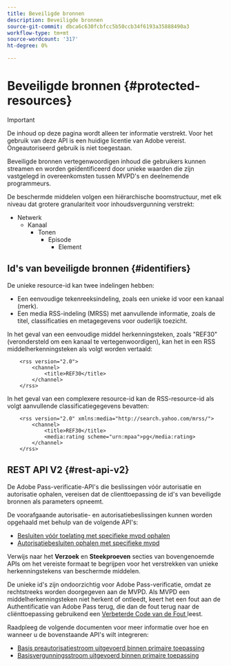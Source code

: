 ```yaml
---
title: Beveiligde bronnen
description: Beveiligde bronnen
source-git-commit: dbca6c630fcbfcc5b50ccb34f6193a35888490a3
workflow-type: tm+mt
source-wordcount: '317'
ht-degree: 0%

---
```


# Beveiligde bronnen {#protected-resources}

>[!IMPORTANT]
>
>De inhoud op deze pagina wordt alleen ter informatie verstrekt. Voor het gebruik van deze API is een huidige licentie van Adobe vereist. Ongeautoriseerd gebruik is niet toegestaan.

Beveiligde bronnen vertegenwoordigen inhoud die gebruikers kunnen streamen en worden geïdentificeerd door unieke waarden die zijn vastgelegd in overeenkomsten tussen MVPD&#39;s en deelnemende programmeurs.

De beschermde middelen volgen een hiërarchische boomstructuur, met elk niveau dat grotere granulariteit voor inhoudsvergunning verstrekt:

* Netwerk
   * Kanaal
      * Tonen
         * Episode
            * Element

## Id&#39;s van beveiligde bronnen {#identifiers}

De unieke resource-id kan twee indelingen hebben:

* Een eenvoudige tekenreeksindeling, zoals een unieke id voor een kanaal (merk).
* Een media RSS-indeling (MRSS) met aanvullende informatie, zoals de titel, classificaties en metagegevens voor ouderlijk toezicht.

In het geval van een eenvoudige middel herkenningsteken, zoals &quot;REF30&quot;(verondersteld om een kanaal te vertegenwoordigen), kan het in een RSS middelherkenningsteken als volgt worden vertaald:

```RSS
    <rss version="2.0"> 
        <channel>
            <title>REF30</title>
        </channel>
    </rss>
```

In het geval van een complexere resource-id kan de RSS-resource-id als volgt aanvullende classificatiegegevens bevatten:

```RSS
    <rss version="2.0" xmlns:media="http://search.yahoo.com/mrss/"> 
        <channel>
            <title>REF30</title>
            <media:rating scheme="urn:mpaa">pg</media:rating>
        </channel>
    </rss>
```

## REST API V2 {#rest-api-v2}

De Adobe Pass-verificatie-API&#39;s die beslissingen vóór autorisatie en autorisatie ophalen, vereisen dat de clienttoepassing de id&#39;s van beveiligde bronnen als parameters opneemt.

De voorafgaande autorisatie- en autorisatiebeslissingen kunnen worden opgehaald met behulp van de volgende API&#39;s:

* [Besluiten vóór toelating met specifieke mvpd ophalen](/help/authentication/integration-guide-programmers/rest-apis/rest-api-v2/apis/decisions-apis/rest-api-v2-decisions-apis-retrieve-preauthorization-decisions-using-specific-mvpd.md)
* [Autorisatiebesluiten ophalen met specifieke mvpd](/help/authentication/integration-guide-programmers/rest-apis/rest-api-v2/apis/decisions-apis/rest-api-v2-decisions-apis-retrieve-authorization-decisions-using-specific-mvpd.md)

Verwijs naar het **Verzoek** en **Steekproeven** secties van bovengenoemde APIs om het vereiste formaat te begrijpen voor het verstrekken van unieke herkenningstekens van beschermde middelen.

De unieke id&#39;s zijn ondoorzichtig voor Adobe Pass-verificatie, omdat ze rechtstreeks worden doorgegeven aan de MVPD. Als MVPD een middelherkenningsteken niet herkent of ontleedt, keert het een fout aan de Authentificatie van Adobe Pass terug, die dan de fout terug naar de cliënttoepassing gebruikend een [ Verbeterde Code van de Fout ](/help/authentication/integration-guide-programmers/features-standard/error-reporting/enhanced-error-codes.md) leest.

Raadpleeg de volgende documenten voor meer informatie over hoe en wanneer u de bovenstaande API&#39;s wilt integreren:

* [Basis preautorisatiestroom uitgevoerd binnen primaire toepassing](/help/authentication/integration-guide-programmers/rest-apis/rest-api-v2/flows/basic-access-flows/rest-api-v2-basic-preauthorization-primary-application-flow.md)
* [Basisvergunningsstroom uitgevoerd binnen primaire toepassing](/help/authentication/integration-guide-programmers/rest-apis/rest-api-v2/flows/basic-access-flows/rest-api-v2-basic-authorization-primary-application-flow.md)
